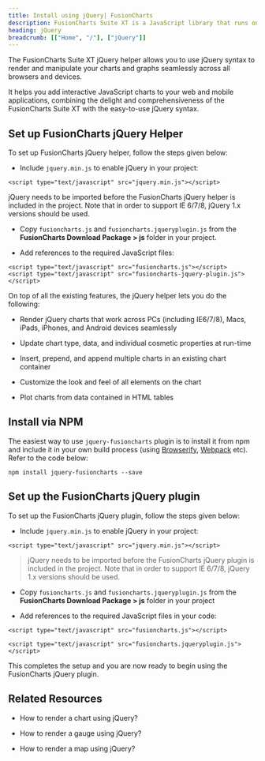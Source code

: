 ```yaml
---
title: Install using jQuery| FusionCharts
description: FusionCharts Suite XT is a JavaScript library that runs on your desktop/mobile web browsers. This article talks about steps to install using jQuery
heading: jQuery
breadcrumb: [["Home", "/"], ["jQuery"]]
---
```


The FusionCharts Suite XT jQuery helper allows you to use jQuery syntax to render and manipulate your charts and graphs seamlessly across all browsers and devices.

It helps you add interactive JavaScript charts to your web and mobile applications, combining the delight and comprehensiveness of the FusionCharts Suite XT with the easy-to-use jQuery syntax.

## Set up FusionCharts jQuery Helper

To set up FusionCharts jQuery helper, follow the steps given below:

* Include `jquery.min.js` to enable jQuery in your project:

```
<script type="text/javascript" src="jquery.min.js"></script>

```
jQuery needs to be imported before the FusionCharts jQuery helper is included in the project. Note that in order to support IE 6/7/8, jQuery 1.x versions should be used.

* Copy `fusioncharts.js` and `fusioncharts.jqueryplugin.js` from the **FusionCharts Download Package > js** folder in your project.

* Add references to the required JavaScript files:

```
<script type="text/javascript" src="fusioncharts.js"></script>
<script type="text/javascript" src="fusioncharts-jquery-plugin.js"></script>

```
On top of all the existing features, the jQuery helper lets you do the following:

* Render jQuery charts that work across PCs (including IE6/7/8), Macs, iPads, iPhones, and Android devices seamlessly

* Update chart type, data, and individual cosmetic properties at run-time

* Insert, prepend, and append multiple charts in an existing chart container

* Customize the look and feel of all elements on the chart

* Plot charts from data contained in HTML tables

## Install via NPM

The easiest way to use `jquery-fusioncharts` plugin is to install it from npm and include it in your own build process (using [Browserify](http://browserify.org/), [Webpack](http://webpack.github.io/) etc). Refer to the code below:

```
npm install jquery-fusioncharts --save

```
## Set up the FusionCharts jQuery plugin

To set up the FusionCharts jQuery plugin, follow the steps given below:

* Include `jquery.min.js` to enable jQuery in your project:

```
<script type="text/javascript" src="jquery.min.js"></script>

```
> jQuery needs to be imported before the FusionCharts jQuery plugin is included in the project. Note that in order to support IE 6/7/8, jQuery 1.x versions should be used.

* Copy `fusioncharts.js` and `fusioncharts.jqueryplugin.js` from the **FusionCharts Download Package > js** folder in your project

* Add references to the required JavaScript files in your code:

```
<script type="text/javascript" src="fusioncharts.js"></script>

<script type="text/javascript" src="fusioncharts.jqueryplugin.js"></script>

```
This completes the setup and you are now ready to begin using the FusionCharts jQuery plugin.

## Related Resources

* How to render a chart using jQuery?

* How to render a gauge using jQuery?

* How to render a map using jQuery?


